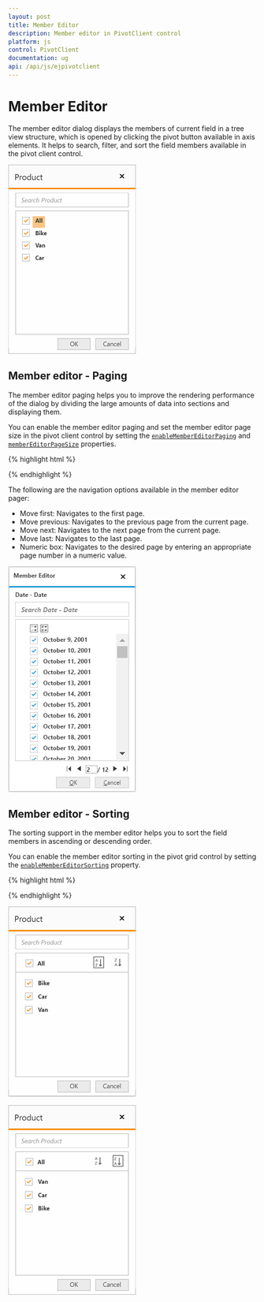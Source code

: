 ```yaml
---
layout: post
title: Member Editor
description: Member editor in PivotClient control
platform: js
control: PivotClient
documentation: ug
api: /api/js/ejpivotclient
---
```


# Member Editor

The member editor dialog displays the members of current field in a tree view structure, which is opened by clicking the pivot button available in axis elements. It helps to search, filter, and sort the field members available in the pivot client control.

![Member editor in pivot client control](Member_Editor_images/member_editor.png)

## Member editor - Paging

The member editor paging helps you to improve the rendering performance of the dialog by dividing the large amounts of data into sections and displaying them.

You can enable the member editor paging and set the member editor page size in the pivot client control by setting the [`enableMemberEditorPaging`](/api/js/ejpivotclient#members:enablemembereditorpaging) and [`memberEditorPageSize`](/api/js/ejpivotclient#members:membereditorpagesize) properties.

{% highlight html %}

<div id="PivotClient1"></div>
<script>
    $("#PivotClient1").ejPivotClient({
        //...
        enableMemberEditorPaging : true,
        memberEditorPageSize : 100
    });
</script>

{% endhighlight %}

The following are the navigation options available in the member editor pager:

* Move first: Navigates to the first page.
* Move previous: Navigates to the previous page from the current page.
* Move next: Navigates to the next page from the current page.
* Move last: Navigates to the last page.
* Numeric box: Navigates to the desired page by entering an appropriate page number in a numeric value.


![Paging in member editor](Member_Editor_images/member_editor_paging.png)

## Member editor - Sorting

The sorting support in the member editor helps you to sort the field members in ascending or descending order.

You can enable the member editor sorting in the pivot grid control by setting the [`enableMemberEditorSorting`](/api/js/ejpivotgrid#members:enableMemberEditorSorting) property.

{% highlight html %}

<div id="PivotClient1"></div>
<script>
    $("#PivotClient1").ejPivotClient({
        //...
        enableMemberEditorSorting : true
    });
</script>

{% endhighlight %}

![Field members sorted in ascending order](Member_Editor_images/member_editor_sorting_ascending.png)

![Field members sorted in descending order](Member_Editor_images/member_editor_sorting_descending.png)